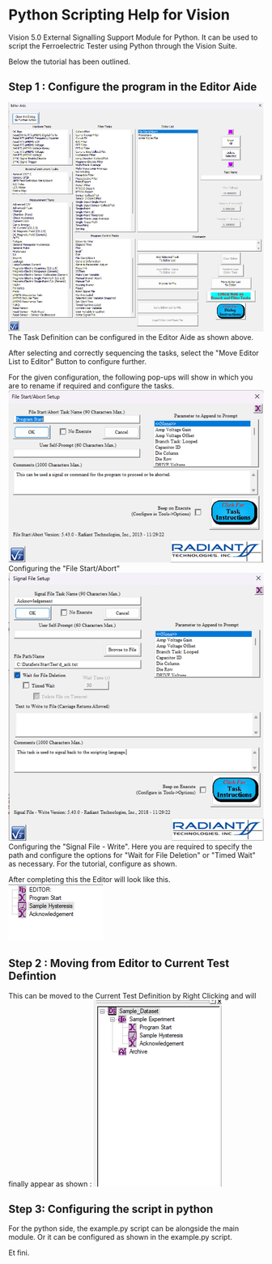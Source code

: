 # Python Scripting Help for Vision
Vision 5.0 External Signalling Support Module for Python. It can be used to script the Ferroelectric Tester using Python through the Vision Suite.

Below the tutorial has been outlined.
## Step 1 : Configure the program in the Editor Aide
![Editor Aide](Figures/image(1).png)
The Task Definition can be configured in the Editor Aide as shown above.

After selecting and correctly sequencing the tasks, select the "Move Editor List to Editor" Button to configure further.

For the given configuration, the following pop-ups will show in which you are to rename if required and configure the tasks. 
![](Figures/image(2).png)
Configuring the "File Start/Abort"
![](Figures/image(4).png)
Configuring the "Signal File - Write". Here you are required to specify the path and configure the options for "Wait for File Deletion" or "Timed Wait" as necessary. For the tutorial, configure as shown.

After completing this the Editor will look like this. 
![](Figures/unnamed2.png)
## Step 2 : Moving from Editor to Current Test Defintion
This can be moved to the Current Test Definition by Right Clicking and will finally appear as shown :
![](Figures/unnamed.png)

## Step 3: Configuring the script in python

For the python side, the example.py script can be alongside the main module. Or it can be configured as shown in the example.py script.

Et fini.